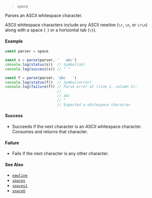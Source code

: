 <!--
 Copyright (c) 2020 Thomas J. Otterson
 
 This software is released under the MIT License.
 https://opensource.org/licenses/MIT
-->

> `space`

Parses an ASCII whitespace character.

ASCII whitespace characters include any ASCII newline (`\r`, `\n`, or `\r\n`) along with a space (` `) or a horizontal tab (`\t`).

#### Example

```javascript
const parser = space

const s = parse(parser, '   abc')
console.log(status(s))  // Symbol(ok)
console.log(success(s)) // " "

const f = parse(parser, 'abc   ')
console.log(status(f))  // Symbol(error)
console.log(failure(f)) // Parse error at (line 1, column 1):
                        //
                        // abc   
                        // ^
                        // Expected a whitespace character
```

#### Success

* Succeeds if the next character is an ASCII whitespace character. Consumes and returns that character.

#### Failure

* Fails if the next character is any other character.

#### See Also

* [`newline`](newline.md)
* [`spaces`](spaces.md)
* [`spaces1`](spaces1.md)
* [`spaceU`](spaceu.md)